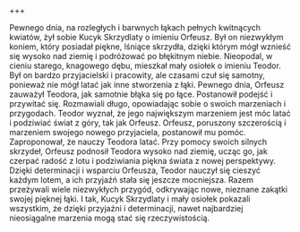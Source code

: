 +++

Pewnego dnia, na rozległych i barwnych łąkach pełnych kwitnących kwiatów, żył sobie Kucyk Skrzydlaty o imieniu Orfeusz. Był on niezwykłym koniem, który posiadał piękne, lśniące skrzydła, dzięki którym mógł wznieść 
się wysoko nad ziemię i podróżować po błękitnym niebie. Nieopodal, w cieniu starego, knagowego dębu, mieszkał mały osiołek o imieniu Teodor. Był on bardzo przyjacielski i pracowity, ale czasami czuł się samotny, 
ponieważ nie mógł latać jak inne stworzenia z łąki. Pewnego dnia, Orfeusz zauważył Teodora, jak samotnie błąka się po łące. Postanowił podejść i przywitać się. Rozmawiali długo, opowiadając sobie o swoich marzeniach
i przygodach. Teodor wyznał, że jego największym marzeniem jest móc latać i podziwiać świat z góry, tak jak Orfeusz. Orfeusz, poruszony szczerością i marzeniem swojego nowego przyjaciela, postanowił mu pomóc.
Zaproponował, że nauczy Teodora latać. Przy pomocy swoich silnych skrzydeł, Orfeusz podnosił Teodora wysoko nad ziemię, ucząc go, jak czerpać radość z lotu i podziwiania piękna świata z nowej perspektywy.
Dzięki determinacji i wsparciu Orfeusza, Teodor nauczył się cieszyć każdym lotem, a ich przyjaźń stała się jeszcze mocniejsza. Razem przeżywali wiele niezwykłych przygód, odkrywając nowe, nieznane zakątki swojej pięknej łąki.
I tak, Kucyk Skrzydlaty i mały osiołek pokazali wszystkim, że dzięki przyjaźni i determinacji, nawet najbardziej nieosiągalne marzenia mogą stać się rzeczywistością.

